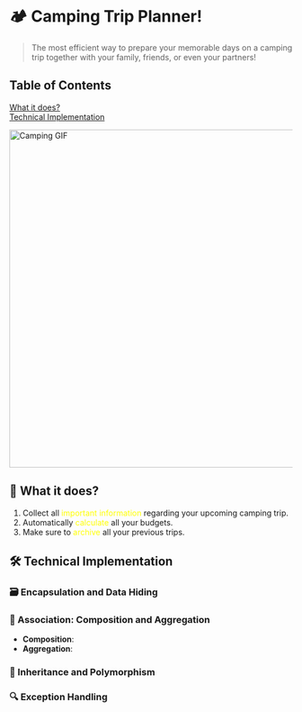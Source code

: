 # 🏕️ Camping Trip Planner!

> The most efficient way to prepare your memorable days on a camping trip together with your family, friends, or even your partners!

## Table of Contents  
[What it does?](##whatitdoes)  
[Technical Implementation](##technical)  

<img src="https://media.giphy.com/media/26gsvCk59AwGX28XS/giphy.gif" alt="Camping GIF" width="600"/>

## 🚀 What it does?
1. Collect all <span style="color: yellow;">important information</span> regarding your upcoming camping trip.
2. Automatically <span style="color: yellow;">calculate</span> all your budgets.
3. Make sure to <span style="color: yellow;">archive</span> all your previous trips.

## 🛠️ Technical Implementation

### 🗃️ Encapsulation and Data Hiding

### 🔗 Association: Composition and Aggregation


- **Composition**: 
- **Aggregation**: 

### 🧬 Inheritance and Polymorphism


### 🔍 Exception Handling

